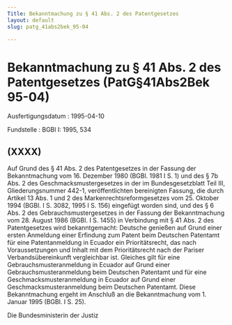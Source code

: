 ```yaml
---
Title: Bekanntmachung zu § 41 Abs. 2 des Patentgesetzes
layout: default
slug: patg_41abs2bek_95-04

---
```


# Bekanntmachung zu § 41 Abs. 2 des Patentgesetzes (PatG§41Abs2Bek 95-04)

Ausfertigungsdatum
:   1995-04-10

Fundstelle
:   BGBl I: 1995, 534



## (XXXX)

Auf Grund des § 41 Abs. 2 des Patentgesetzes in der Fassung der
Bekanntmachung vom 16. Dezember 1980 (BGBl. 1981 I S. 1) und des § 7b
Abs. 2 des Geschmacksmustergesetzes in der im Bundesgesetzblatt Teil
III, Gliederungsnummer 442-1, veröffentlichten bereinigten Fassung,
die durch Artikel 13 Abs. 1 und 2 des Markenrechtsreformgesetzes vom
25\. Oktober 1994 (BGBl. I S. 3082, 1995 I S. 156) eingefügt worden
sind, und des § 6 Abs. 2 des Gebrauchsmustergesetzes in der Fassung
der Bekanntmachung vom 28. August 1986 (BGBl. I S. 1455) in Verbindung
mit § 41 Abs. 2 des Patentgesetzes wird bekanntgemacht:
Deutsche genießen auf Grund einer ersten Anmeldung einer Erfindung zum
Patent beim Deutschen Patentamt für eine Patentanmeldung in Ecuador
ein Prioritätsrecht, das nach Voraussetzungen und Inhalt mit dem
Prioritätsrecht nach der Pariser Verbandsübereinkunft vergleichbar
ist.
Gleiches gilt für eine Gebrauchsmusteranmeldung in Ecuador auf Grund
einer Gebrauchsmusteranmeldung beim Deutschen Patentamt und für eine
Geschmacksmusteranmeldung in Ecuador auf Grund einer
Geschmacksmusteranmeldung beim Deutschen Patentamt.
Diese Bekanntmachung ergeht im Anschluß an die Bekanntmachung vom 1.
Januar 1995 (BGBl. I S. 25).

Die Bundesministerin der Justiz

